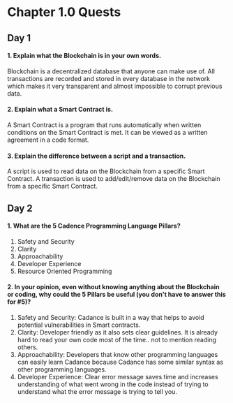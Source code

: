 # Chapter 1.0 Quests

## Day 1 

#### 1. Explain what the Blockchain is in your own words.
Blockchain is a decentralized database that anyone can make use of. 
All transactions are recorded and stored in every database in the network which makes it
very transparent and almost impossible to corrupt previous data. 

#### 2. Explain what a Smart Contract is.
A Smart Contract is a program that runs automatically when written conditions on the Smart Contract is met. 
It can be viewed as a written agreement in a code format. 

#### 3. Explain the difference between a script and a transaction.
A script is used to read data on the Blockchain from a specific Smart Contract.
A transaction is used to add/edit/remove data on the Blockchain from a specific Smart Contract.

## Day 2

#### 1. What are the 5 Cadence Programming Language Pillars?
1. Safety and Security
2. Clarity
3. Approachability
4. Developer Experience
5. Resource Oriented Programming

#### 2. In your opinion, even without knowing anything about the Blockchain or coding, why could the 5 Pillars be useful (you don't have to answer this for #5)?
1. Safety and Security: Cadance is built in a way that helps to avoid potential vulnerabilities in Smart contracts.
2. Clarity: Developer friendly as it also sets clear guidelines. It is already hard to read your own code most of the time.. not to mention reading others. 
3. Approachability: Developers that know other programming languages can easily learn Cadance because Cadance has some similar syntax as other programming languages. 
4. Developer Experience: Clear error message saves time and increases understanding of what went wrong in the code instead of trying to understand what the error message is trying to tell you. 




